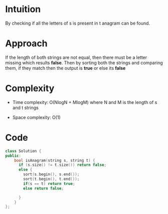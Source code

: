 # Intuition

By checking if all the letters of s is present in t anagram can be found.

# Approach

If the length of both strings are not equal, then there must be a letter missing which results **false**. Then by sorting both the strings and comparing them, if they match then the output is **true** or else its **false**

# Complexity

- Time complexity: O(NlogN + MlogM) where N and M is the length of s and t strings

- Space complexity: O(1)

# Code

```c++
class Solution {
public:
    bool isAnagram(string s, string t) {
      if (s.size() != t.size()) return false;
      else {
        sort(s.begin(), s.end());
        sort(t.begin(), t.end());
        if(s == t) return true;
        else return false;

      }
    }
};
```
